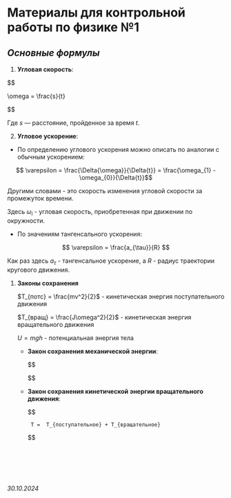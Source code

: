 <head>
    <script src="https://cdn.jsdelivr.net/npm/mathjax@3/es5/tex-mml-chtml.js"></script>
</head>


# Материалы для контрольной работы по физике №1

## ***Основные формулы***

1. **Угловая скорость**:

$$

\omega = \frac{s}{t}

$$

Где  $s$ — расстояние, пройденное за время $t$.


2. **Угловое ускорение**:

- По определению углового ускорения можно описать по аналогии с обычным ускорением:

$$ \varepsilon = \frac{\Delta{\omega}}{\Delta{t}} = \frac{\omega_{1} - \omega_{0}}{\Delta{t}}$$

Другими словами - это скорость изменения угловой скорости за промежуток времени.

Здесь  $\omega_{i}$ - угловая скорость, приобретенная при движении по окружности.

- По значениям тангенсального ускорения:

$$ \varepsilon = \frac{a_{\tau}}{R} $$

Как раз здесь $a_{\tau}$ - тангенсальное ускорение, а $R$ - радиус траектории кругового движения.

1. **Законы сохранения**

    $T_{потс} = \frac{mv^2}{2}$ - кинетическая энергия поступательного движения

    $T_{вращ} = \frac{J\omega^2}{2}$ - кинетическая энергия вращательного движения

    $U = mgh$ - потенциальная энергия тела
    
   
    - **Закон сохранения механической энергии**:
    
        $$

            

        $$
   
    -  **Закон сохранения кинетической энергии вращательного движения**:

        $$

            T =  T_{поступательное} + T_{вращательное}

        $$





<br><br>
<br><br>


###### 30.10.2024